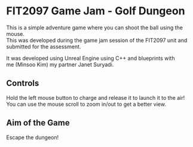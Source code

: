 # FIT2097 Game Jam - Golf Dungeon
This is a simple adventure game where you can shoot the ball using the mouse.     
This was developed during the game jam session of the FIT2097 unit and      
submitted for the assessment.      

It was developed using Unreal Engine using C++ and blueprints with     
me (Minsoo Kim) my partner Janet Suryadi.

## Controls 
Hold the left mouse button to charge and release it to launch it to the air!    
You can use the mouse scroll to zoom in/out to get a better view.

## Aim of the Game
Escape the dungeon!